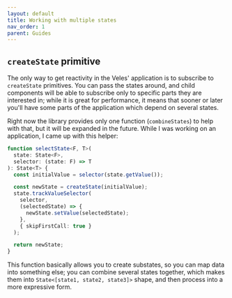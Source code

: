 ```yaml
---
layout: default
title: Working with multiple states
nav_order: 1
parent: Guides
---
```


## `createState` primitive

The only way to get reactivity in the Veles' application is to subscribe to `createState` primitives. You can pass the states around, and child components will be able to subscribe only to specific parts they are interested in; while it is great for performance, it means that sooner or later you'll have some parts of the application which depend on several states.

Right now the library provides only one function (`combineStates`) to help with that, but it will be expanded in the future. While I was working on an application, I came up with this helper:

```ts
function selectState<F, T>(
  state: State<F>,
  selector: (state: F) => T
): State<T> {
  const initialValue = selector(state.getValue());

  const newState = createState(initialValue);
  state.trackValueSelector(
    selector,
    (selectedState) => {
      newState.setValue(selectedState);
    },
    { skipFirstCall: true }
  );

  return newState;
}
```

This function basically allows you to create substates, so you can map data into something else; you can combine several states together, which makes them into `State<[state1, state2, state3]>` shape, and then process into a more expressive form.
